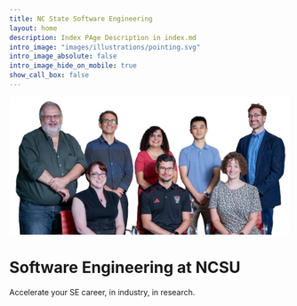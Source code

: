 ```yaml
---
title: NC State Software Engineering
layout: home
description: Index PAge Description in index.md
intro_image: "images/illustrations/pointing.svg"
intro_image_absolute: false
intro_image_hide_on_mobile: true
show_call_box: false
---
```


![Group Photo](images/group-wo-bg.png)


# Software Engineering at NCSU

Accelerate your SE  career, in industry, in research.
